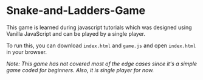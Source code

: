 # Snake-and-Ladders-Game

This game is learned during javascript tutorials which was designed using Vanilla JavaScript and can be played by a single player.


To run this, you can download `index.html` and `game.js` and open `index.html` in your browser.

*Note: This game has not covered most of the edge cases since it's a simple game coded for beginners. Also, it is single player for now.*
